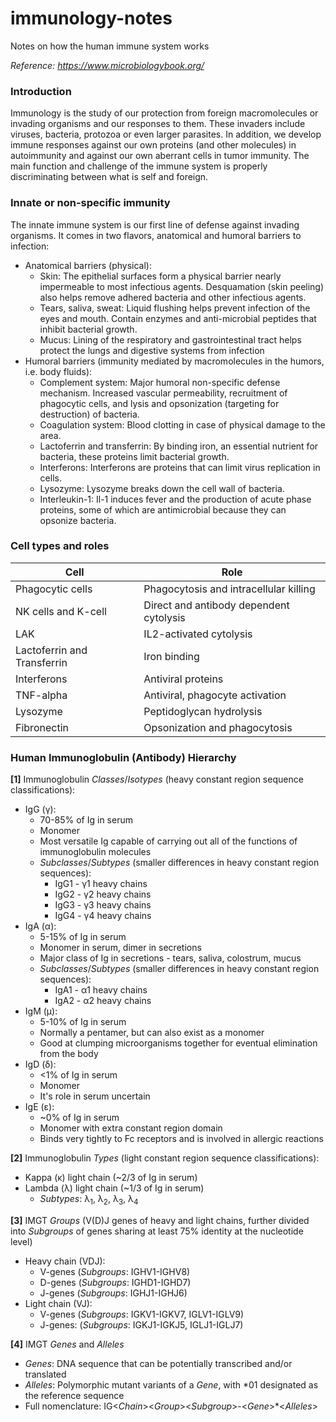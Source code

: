 # immunology-notes
Notes on how the human immune system works

*Reference: https://www.microbiologybook.org/*

### Introduction
Immunology is the study of our protection from foreign macromolecules or invading organisms and our responses to them. These invaders include viruses, bacteria, protozoa or even larger parasites. In addition, we develop immune responses against our own proteins (and other molecules) in autoimmunity and against our own aberrant cells in tumor immunity. The main function and challenge of the immune system is properly discriminating between what is self and foreign.

### Innate or non-specific immunity
The innate immune system is our first line of defense against invading organisms. It comes in two flavors, anatomical and humoral barriers to infection:
- Anatomical barriers (physical):
  - Skin: The epithelial surfaces form a physical barrier nearly impermeable to most infectious agents. Desquamation (skin peeling) also helps remove adhered bacteria and other infectious agents.
  - Tears, saliva, sweat: Liquid flushing helps prevent infection of the eyes and mouth. Contain enzymes and anti-microbial peptides that inhibit bacterial growth.
  - Mucus: Lining of the respiratory and gastrointestinal tract helps protect the lungs and digestive systems from infection
- Humoral barriers (immunity mediated by macromolecules in the humors, i.e. body fluids):
  - Complement system: Major humoral non-specific defense mechanism. Increased vascular permeability, recruitment of phagocytic cells, and lysis and opsonization (targeting for destruction) of bacteria.
  - Coagulation system: Blood clotting in case of physical damage to the area.
  - Lactoferrin and transferrin: By binding iron, an essential nutrient for bacteria, these proteins limit bacterial growth.
  - Interferons: Interferons are proteins that can limit virus replication in cells.
  - Lysozyme: Lysozyme breaks down the cell wall of bacteria.
  - Interleukin-1: Il-1 induces fever and the production of acute phase proteins, some of which are antimicrobial because they can opsonize bacteria.

### Cell types and roles

| Cell | Role |
| --- | --- |
| Phagocytic cells | Phagocytosis and intracellular killing |
| NK cells and K-cell | Direct and antibody dependent cytolysis |
| LAK | IL2-activated cytolysis|
| Lactoferrin and Transferrin	| Iron binding |
| Interferons	| Antiviral proteins |
| TNF-alpha	| Antiviral, phagocyte activation |
| Lysozyme	| Peptidoglycan hydrolysis |
| Fibronectin	| Opsonization and phagocytosis |

### Human Immunoglobulin (Antibody) Hierarchy

**[1]** Immunoglobulin *Classes*/*Isotypes* (heavy constant region sequence classifications):
- IgG (γ):
  - 70-85% of Ig in serum
  - Monomer
  - Most versatile Ig capable of carrying out all of the functions of immunoglobulin molecules
  - *Subclasses*/*Subtypes* (smaller differences in heavy constant region sequences):
    - IgG1 - γ1 heavy chains
    - IgG2 - γ2 heavy chains
    - IgG3 - γ3 heavy chains
    - IgG4 - γ4 heavy chains
- IgA (α):
  - 5-15% of Ig in serum
  - Monomer in serum, dimer in secretions
  - Major class of Ig in secretions - tears, saliva, colostrum, mucus
  - *Subclasses*/*Subtypes* (smaller differences in heavy constant region sequences):
    - IgA1 - α1 heavy chains
    - IgA2 - α2 heavy chains
- IgM (μ):
  - 5-10% of Ig in serum
  - Normally a pentamer, but can also exist as a monomer
  - Good at clumping microorganisms together for eventual elimination from the body
- IgD (δ):
  - <1% of Ig in serum
  - Monomer
  - It's role in serum uncertain
- IgE (ε):
  - ~0% of Ig in serum
  - Monomer with extra constant region domain
  - Binds very tightly to Fc receptors and is involved in allergic reactions

**[2]** Immunoglobulin *Types* (light constant region sequence classifications):
- Kappa (κ) light chain (~2/3 of Ig in serum)
- Lambda (λ) light chain (~1/3 of Ig in serum)
  - *Subtypes*: λ<sub>1</sub>, λ<sub>2</sub>, λ<sub>3</sub>, λ<sub>4</sub>

**[3]** IMGT *Groups* (V(D)J genes of heavy and light chains, further divided into *Subgroups* of genes sharing at least 75% identity at the nucleotide level)
- Heavy chain (VDJ):
  - V-genes (*Subgroups*: IGHV1-IGHV8)
  - D-genes (*Subgroups*: IGHD1-IGHD7)
  - J-genes (*Subgroups*: IGHJ1-IGHJ6)
- Light chain (VJ):
  - V-genes (*Subgroups*: IGKV1-IGKV7, IGLV1-IGLV9)
  - J-genes: (*Subgroups*: IGKJ1-IGKJ5, IGLJ1-IGLJ7)

**[4]** IMGT *Genes* and *Alleles*
- *Genes*: DNA sequence that can be potentially transcribed and/or translated
- *Alleles*: Polymorphic mutant variants of a *Gene*, with *01 designated as the reference sequence
- Full nomenclature: IG<*Chain*><*Group*><*Subgroup*>-<*Gene*>*<*Alleles*>